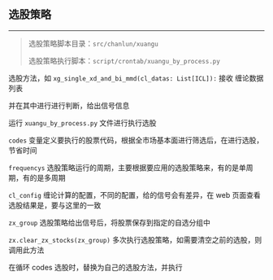 ## 选股策略

---

> 选股策略脚本目录：`src/chanlun/xuangu`
>
> 选股策略执行脚本：`script/crontab/xuangu_by_process.py`


选股方法，如 `xg_single_xd_and_bi_mmd(cl_datas: List[ICL]):` 接收 缠论数据列表

并在其中进行进行判断，给出信号信息

运行 `xuangu_by_process.py` 文件进行执行选股

`codes` 变量定义要执行的股票代码，根据全市场基本面进行筛选后，在进行选股，节省时间

`frequencys` 选股策略运行的周期，主要根据要应用的选股策略来，有的是单周期，有的是多周期

`cl_config` 缠论计算的配置，不同的配置，给的信号会有差异，在 web 页面查看选股结果是，要与这里的一致

`zx_group` 选股策略给出信号后，将股票保存到指定的自选分组中

`zx.clear_zx_stocks(zx_group)` 多次执行选股策略，如需要清空之前的选股，则调用此方法

在循环 codes 选股时，替换为自己的选股方法，并执行